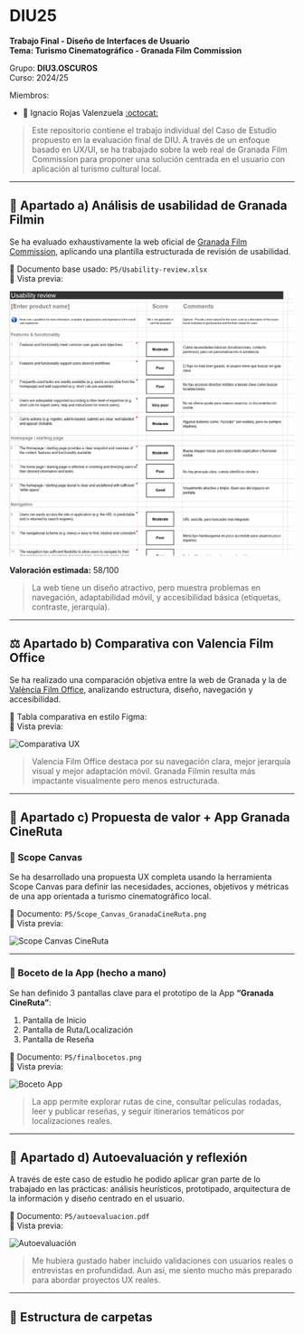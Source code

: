 # DIU25  
**Trabajo Final - Diseño de Interfaces de Usuario**  
**Tema: Turismo Cinematográfico - Granada Film Commission**

Grupo: **DIU3.OSCUROS**  
Curso: 2024/25  

Miembros:
- 👤 Ignacio Rojas Valenzuela [:octocat:](https://github.com/tuusuario)

> Este repositorio contiene el trabajo individual del Caso de Estudio propuesto en la evaluación final de DIU. A través de un enfoque basado en UX/UI, se ha trabajado sobre la web real de Granada Film Commission para proponer una solución centrada en el usuario con aplicación al turismo cultural local.

---

## 🧭 Apartado a) Análisis de usabilidad de Granada Filmin

Se ha evaluado exhaustivamente la web oficial de [Granada Film Commission](https://filmgranada.com/), aplicando una plantilla estructurada de revisión de usabilidad.

📄 Documento base usado: `P5/Usability-review.xlsx`  
📸 Vista previa:

![Usability Review](P5/Usability-review.png)

**Valoración estimada:** 58/100  
> La web tiene un diseño atractivo, pero muestra problemas en navegación, adaptabilidad móvil, y accesibilidad básica (etiquetas, contraste, jerarquía).

---

## ⚖️ Apartado b) Comparativa con Valencia Film Office

Se ha realizado una comparación objetiva entre la web de Granada y la de [València Film Office](https://valenciafilmoffice.org/), analizando estructura, diseño, navegación y accesibilidad.

📄 Tabla comparativa en estilo Figma:  
📸 Vista previa:

![Comparativa UX](P5/Comparativa_Granada_Valencia.png)

> Valencia Film Office destaca por su navegación clara, mejor jerarquía visual y mejor adaptación móvil. Granada Filmin resulta más impactante visualmente pero menos estructurada.

---

## 🎯 Apartado c) Propuesta de valor + App Granada CineRuta

### 📌 Scope Canvas

Se ha desarrollado una propuesta UX completa usando la herramienta Scope Canvas para definir las necesidades, acciones, objetivos y métricas de una app orientada a turismo cinematográfico local.

📄 Documento: `P5/Scope_Canvas_GranadaCineRuta.png`  
📸 Vista previa:

![Scope Canvas CineRuta](P5/Scope_Canvas_GranadaCineRuta.png)

---

### 📲 Boceto de la App (hecho a mano)

Se han definido 3 pantallas clave para el prototipo de la App **“Granada CineRuta”**:  
1. Pantalla de Inicio  
2. Pantalla de Ruta/Localización  
3. Pantalla de Reseña

📄 Documento: `P5/finalbocetos.png`  
📸 Vista previa:

![Boceto App](P5/finalbocetos.png)

> La app permite explorar rutas de cine, consultar películas rodadas, leer y publicar reseñas, y seguir itinerarios temáticos por localizaciones reales.

---

## 🧠 Apartado d) Autoevaluación y reflexión

A través de este caso de estudio he podido aplicar gran parte de lo trabajado en las prácticas: análisis heurísticos, prototipado, arquitectura de la información y diseño centrado en el usuario.

📄 Documento: `P5/autoevaluacion.pdf`  
📸 Vista previa:

![Autoevaluación](P5/autoevaluacion.png)

> Me hubiera gustado haber incluido validaciones con usuarios reales o entrevistas en profundidad. Aun así, me siento mucho más preparado para abordar proyectos UX reales.

---

## 📂 Estructura de carpetas

